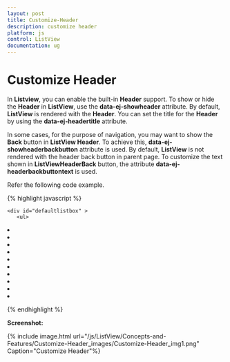 ```yaml
---
layout: post
title: Customize-Header
description: customize header
platform: js
control: ListView
documentation: ug
---
```


# Customize Header

In **Listview**, you can enable the built-in **Header** support. To show or hide the **Header** in **ListView**, use the **data-ej-showheader** attribute. By default, **ListView** is rendered with the **Header**. You can set the title for the **Header** by using the **data-ej-headertitle** attribute.

In some cases, for the purpose of navigation, you may want to show the **Back** button in **ListView Header**. To achieve this, **data-ej-showheaderbackbutton** attribute is used. By default, **ListView** is not rendered with the header back button in parent page. To customize the text shown in **ListView****Header****Back** button, the attribute **data-ej-headerbackbuttontext** is used. 

Refer the following code example.



{% highlight javascript %}


    <div id="defaultlistbox" >
       <ul>
<li data-ej-text="Artwork"></li>
<li data-ej-text="Abstract"></li>
<li data-ej-text="2 Acrylic Mediums"></li>
<li data-ej-text="Creative Acrylic"></li>
<li data-ej-text="Modern Painting"></li>
<li data-ej-text="Canvas Art"></li>
<li data-ej-text="Black white"></li>
<li data-ej-text="Children"></li>
<li data-ej-text="Preschool Crafts"></li>
<li data-ej-text="School-age Crafts"></li>
</ul>
    </div>
    <script type="text/javascript">
        $(function () {
            $("#defaultlistbox").ejListView({showHeader:true, **showHeaderBackButton:true, headerBackButtonText :"Menu"**, width:400});
        });
    </script>



{% endhighlight %}



**Screenshot:**

{% include image.html url="/js/ListView/Concepts-and-Features/Customize-Header_images/Customize-Header_img1.png" Caption="Customize Header"%}

